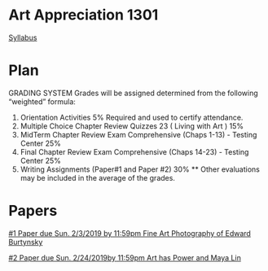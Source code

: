 # Art Appreciation 1301

[Syllabus](syllabus.pdf)

# Plan

GRADING SYSTEM
Grades will be assigned determined from the following “weighted” formula:
1. Orientation Activities 5% Required and used to certify attendance.
2. Multiple Choice Chapter Review Quizzes 23 ( Living with Art ) 15%
3. MidTerm Chapter Review Exam Comprehensive (Chaps 1-13) - Testing Center 25%
4. Final Chapter Review Exam Comprehensive (Chaps 14-23) - Testing Center 25%
5. Writing Assignments (Paper#1 and Paper #2) 30%
** Other evaluations may be included in the average of the grades.

# Papers

[#1 Paper due Sun. 2/3/2019 by 11:59pm Fine Art Photography of Edward Burtynsky](1-burtynsky.md)

[#2 Paper due Sun. 2/24/2019by 11:59pm Art has Power and Maya Lin](2-art-has-the-power-to-heal.md)
